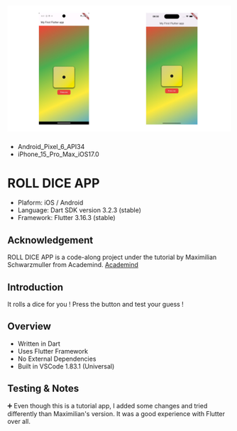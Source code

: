![image info](screenshots/both.jpg)
###
- Android_Pixel_6_API34
- iPhone_15_Pro_Max_iOS17.0

# ROLL DICE APP
* Plaform: iOS / Android
* Language: Dart SDK version 3.2.3 (stable)
* Framework: Flutter 3.16.3 (stable)

## Acknowledgement
ROLL DICE APP is a code-along project under the tutorial by Maximilian Schwarzmuller from Academind.
[Academind](https://academind.com/)


## Introduction
It rolls a dice for you !
Press the button and test your guess !

## Overview
- Written in Dart 
- Uses Flutter Framework
- No External Dependencies
- Built in VSCode 1.83.1 (Universal)

## Testing & Notes
➕ Even though this is a tutorial app, I added some changes and tried differently than Maximilian's version.
It was a good experience with Flutter over all.


